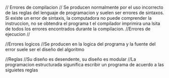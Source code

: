 // Errores de compilacion
// Se producen normalmente por el uso incorrecto de las reglas del lenguaje de programacion y suelen ser errores de sintaxos. Si existe un error de sintaxis, la computadora no puede comprender la instruccion, no se obtendra el programa t el compilador imprimira una lsita de todos los errores encontrados durante la compilacion.
//Errores de ejecucion
//

//Errores logicos
//Se producen en la logica del programa y la fuente del error suele ser el diseño del algoritmo

//Reglas
//Su diseño es desendente, su diseño es modular
//La programacion estructurada sigunifica escribir un programa de acuerdo a las siguietes reglas
